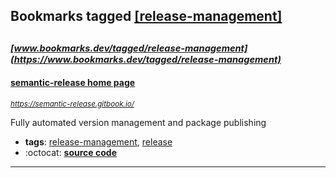 ## Bookmarks tagged [[release-management]](https://www.bookmarks.dev/search?q=[release-management])

_<sup><sup>[www.bookmarks.dev/tagged/release-management](https://www.bookmarks.dev/tagged/release-management)</sup></sup>_
---
#### [semantic-release home page](https://semantic-release.gitbook.io/)
_<sup>https://semantic-release.gitbook.io/</sup>_

Fully automated version management and package publishing
* **tags**: [release-management](../tagged/release-management.md), [release](../tagged/release.md)
* :octocat: **[source code](https://github.com/semantic-release/semantic-release)**
---
